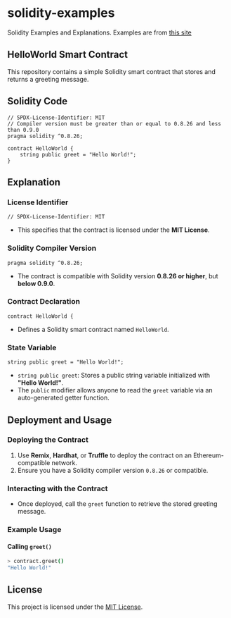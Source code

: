 # solidity-examples
Solidity Examples and Explanations. Examples are from [this site](https://solidity-by-example.org/hello-world/)


## HelloWorld Smart Contract

This repository contains a simple Solidity smart contract that stores and returns a greeting message.

## Solidity Code

```solidity
// SPDX-License-Identifier: MIT
// Compiler version must be greater than or equal to 0.8.26 and less than 0.9.0
pragma solidity ^0.8.26;

contract HelloWorld {
    string public greet = "Hello World!";
}
```

## Explanation

### License Identifier
```solidity
// SPDX-License-Identifier: MIT
```
- This specifies that the contract is licensed under the **MIT License**.

### Solidity Compiler Version
```solidity
pragma solidity ^0.8.26;
```
- The contract is compatible with Solidity version **0.8.26 or higher**, but **below 0.9.0**.

### Contract Declaration
```solidity
contract HelloWorld {
```
- Defines a Solidity smart contract named `HelloWorld`.

### State Variable
```solidity
string public greet = "Hello World!";
```
- `string public greet`: Stores a public string variable initialized with **"Hello World!"**.
- The `public` modifier allows anyone to read the `greet` variable via an auto-generated getter function.

## Deployment and Usage

### Deploying the Contract
1. Use **Remix**, **Hardhat**, or **Truffle** to deploy the contract on an Ethereum-compatible network.
2. Ensure you have a Solidity compiler version `0.8.26` or compatible.

### Interacting with the Contract
- Once deployed, call the `greet` function to retrieve the stored greeting message.

### Example Usage
#### Calling `greet()`
```bash
> contract.greet()
"Hello World!"
```

## License
This project is licensed under the [MIT License](LICENSE).

